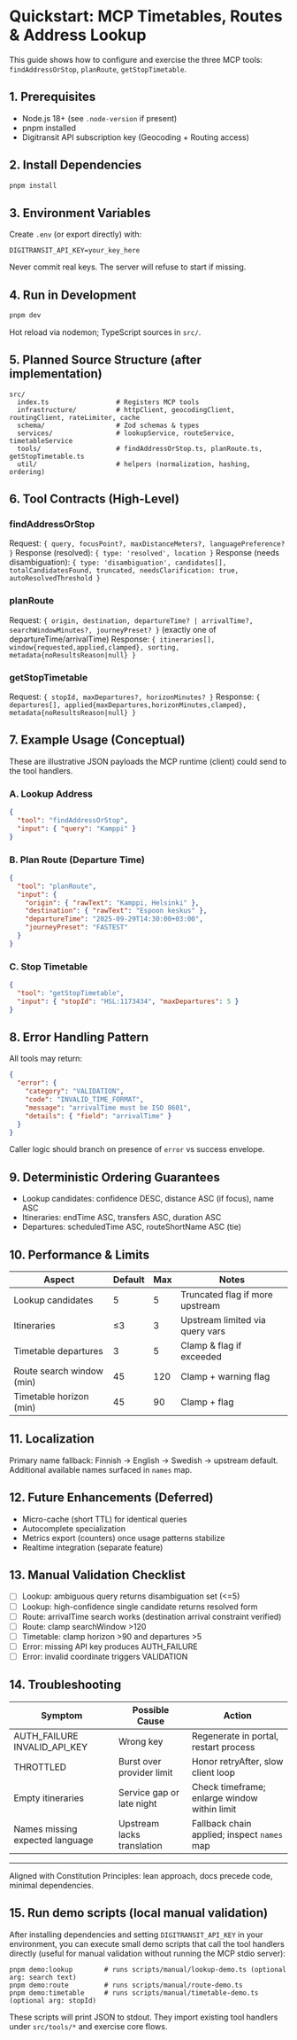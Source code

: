 # Quickstart: MCP Timetables, Routes & Address Lookup

This guide shows how to configure and exercise the three MCP tools: `findAddressOrStop`, `planRoute`, `getStopTimetable`.

## 1. Prerequisites

- Node.js 18+ (see `.node-version` if present)
- pnpm installed
- Digitransit API subscription key (Geocoding + Routing access)

## 2. Install Dependencies

```bash
pnpm install
```

## 3. Environment Variables

Create `.env` (or export directly) with:

```
DIGITRANSIT_API_KEY=your_key_here
```

Never commit real keys. The server will refuse to start if missing.

## 4. Run in Development

```bash
pnpm dev
```

Hot reload via nodemon; TypeScript sources in `src/`.

## 5. Planned Source Structure (after implementation)

```
src/
  index.ts                 # Registers MCP tools
  infrastructure/          # httpClient, geocodingClient, routingClient, rateLimiter, cache
  schema/                  # Zod schemas & types
  services/                # lookupService, routeService, timetableService
  tools/                   # findAddressOrStop.ts, planRoute.ts, getStopTimetable.ts
  util/                    # helpers (normalization, hashing, ordering)
```

## 6. Tool Contracts (High-Level)

### findAddressOrStop

Request: `{ query, focusPoint?, maxDistanceMeters?, languagePreference? }`
Response (resolved): `{ type: 'resolved', location }`
Response (needs disambiguation): `{ type: 'disambiguation', candidates[], totalCandidatesFound, truncated, needsClarification: true, autoResolvedThreshold }`

### planRoute

Request: `{ origin, destination, departureTime? | arrivalTime?, searchWindowMinutes?, journeyPreset? }` (exactly one of departureTime/arrivalTime)
Response: `{ itineraries[], window{requested,applied,clamped}, sorting, metadata{noResultsReason|null} }`

### getStopTimetable

Request: `{ stopId, maxDepartures?, horizonMinutes? }`
Response: `{ departures[], applied{maxDepartures,horizonMinutes,clamped}, metadata{noResultsReason|null} }`

## 7. Example Usage (Conceptual)

These are illustrative JSON payloads the MCP runtime (client) could send to the tool handlers.

### A. Lookup Address

```json
{
  "tool": "findAddressOrStop",
  "input": { "query": "Kamppi" }
}
```

### B. Plan Route (Departure Time)

```json
{
  "tool": "planRoute",
  "input": {
    "origin": { "rawText": "Kamppi, Helsinki" },
    "destination": { "rawText": "Espoon keskus" },
    "departureTime": "2025-09-29T14:30:00+03:00",
    "journeyPreset": "FASTEST"
  }
}
```

### C. Stop Timetable

```json
{
  "tool": "getStopTimetable",
  "input": { "stopId": "HSL:1173434", "maxDepartures": 5 }
}
```

## 8. Error Handling Pattern

All tools may return:

```json
{
  "error": {
    "category": "VALIDATION",
    "code": "INVALID_TIME_FORMAT",
    "message": "arrivalTime must be ISO 8601",
    "details": { "field": "arrivalTime" }
  }
}
```

Caller logic should branch on presence of `error` vs success envelope.

## 9. Deterministic Ordering Guarantees

- Lookup candidates: confidence DESC, distance ASC (if focus), name ASC
- Itineraries: endTime ASC, transfers ASC, duration ASC
- Departures: scheduledTime ASC, routeShortName ASC (tie)

## 10. Performance & Limits

| Aspect | Default | Max | Notes |
|--------|---------|-----|-------|
| Lookup candidates | 5 | 5 | Truncated flag if more upstream |
| Itineraries | ≤3 | 3 | Upstream limited via query vars |
| Timetable departures | 3 | 5 | Clamp & flag if exceeded |
| Route search window (min) | 45 | 120 | Clamp + warning flag |
| Timetable horizon (min) | 45 | 90 | Clamp + flag |

## 11. Localization

Primary name fallback: Finnish → English → Swedish → upstream default. Additional available names surfaced in `names` map.

## 12. Future Enhancements (Deferred)

- Micro-cache (short TTL) for identical queries
- Autocomplete specialization
- Metrics export (counters) once usage patterns stabilize
- Realtime integration (separate feature)

## 13. Manual Validation Checklist

- [ ] Lookup: ambiguous query returns disambiguation set (<=5)
- [ ] Lookup: high-confidence single candidate returns resolved form
- [ ] Route: arrivalTime search works (destination arrival constraint verified)
- [ ] Route: clamp searchWindow >120
- [ ] Timetable: clamp horizon >90 and departures >5
- [ ] Error: missing API key produces AUTH_FAILURE
- [ ] Error: invalid coordinate triggers VALIDATION

## 14. Troubleshooting

| Symptom | Possible Cause | Action |
|---------|----------------|--------|
| AUTH_FAILURE INVALID_API_KEY | Wrong key | Regenerate in portal, restart process |
| THROTTLED | Burst over provider limit | Honor retryAfter, slow client loop |
| Empty itineraries | Service gap or late night | Check timeframe; enlarge window within limit |
| Names missing expected language | Upstream lacks translation | Fallback chain applied; inspect `names` map |

---
Aligned with Constitution Principles: lean approach, docs precede code, minimal dependencies.

## 15. Run demo scripts (local manual validation)

After installing dependencies and setting `DIGITRANSIT_API_KEY` in your environment, you can execute small demo scripts that call the tool handlers directly (useful for manual validation without running the MCP stdio server):

```
pnpm demo:lookup        # runs scripts/manual/lookup-demo.ts (optional arg: search text)
pnpm demo:route         # runs scripts/manual/route-demo.ts
pnpm demo:timetable     # runs scripts/manual/timetable-demo.ts (optional arg: stopId)
```

These scripts will print JSON to stdout. They import existing tool handlers under `src/tools/*` and exercise core flows.
